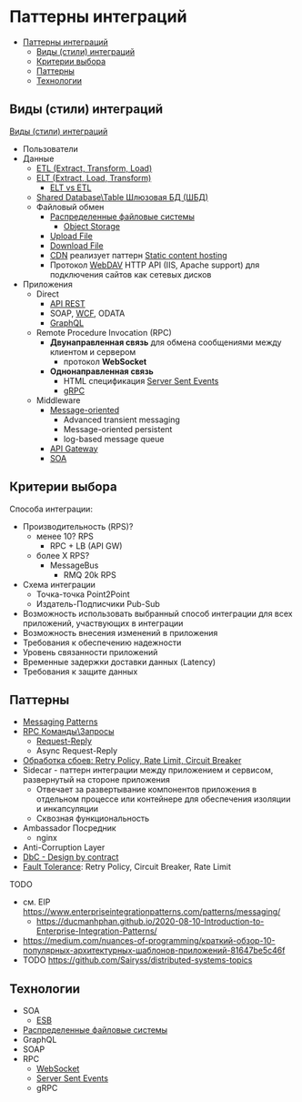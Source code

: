 # Паттерны интеграций

- [Паттерны интеграций](#паттерны-интеграций)
  - [Виды (стили) интеграций](#виды-стили-интеграций)
  - [Критерии выбора](#критерии-выбора)
  - [Паттерны](#паттерны)
  - [Технологии](#технологии)

## Виды (стили) интеграций

[Виды (стили) интеграций](https://www.enterpriseintegrationpatterns.com/patterns/messaging/IntegrationStylesIntro.html)

- Пользователи
- Данные
  - [ETL (Extract, Transform, Load)](https://python.ivan-shamaev.ru/etl-best-practices-design-data-patterns/)
  - [ELT (Extract, Load, Transform)](https://www.striim.com/blog/data-integration/)
    - [ELT vs ETL](https://coderlessons.com/tutorials/bolshie-dannye-i-analitika/teoriia-khraneniia-dannykh/5-etl-protiv-elt)
  - [Shared Database\Table Шлюзовая БД (ШБД)](pattern.shareddb.md)
  - Файловый обмен
    - [Распределенные файловые системы](../../../technology/filesystem/filesystem.md)
      - [Object Storage](../../../technology/store/object.storage.md)
    - [Upload File](pattern.uploadfile.md)
    - [Download File](../../../api/api.rest.md)
    - [CDN](../../system.class/cdn.md) реализует паттерн [Static content hosting](https://learn.microsoft.com/en-us/azure/architecture/patterns/static-content-hosting)
    - Протокол [WebDAV](https://xakep.ru/2014/09/09/webdav/) HTTP API (IIS, Apache support) для подключения сайтов как сетевых дисков
- Приложения
  - Direct
    - [API REST](../../../api/api.md)
    - SOAP, [WCF](../../../technology/protocols.integration/wcf.md), ODATA
    - [GraphQL](../../../technology/protocols.integration/graphql.md)
  - Remote Procedure Invocation (RPC)
    - __Двунаправленная связь__ для обмена сообщениями между клиентом и сервером
      - протокол __WebSocket__
    - __Однонаправленная связь__
      - HTML спецификация [Server Sent Events](../../../technology/protocols.integration/sse.md)
      - [gRPC](../../../technology/protocols.integration/grpc.md)
  - Middleware
    - [Message-oriented](pattern.messagebroker.md)
      - Advanced transient messaging
      - Message-oriented persistent
      - log-based message queue
    - [API Gateway](../deployment/api.gateway.md)
    - [SOA](../../style/soa.md)

## Критерии выбора

Способа интеграции:

- Производительность (RPS)?
  - менее 10? RPS
    - RPC + LB (API GW)
  - более Х RPS?
    - MessageBus
      - RMQ 20k RPS
- Схема интеграции
  - Точка-точка Point2Point
  - Издатель-Подписчики Pub-Sub
- Возможность использовать выбранный способ интеграции для всех приложений, участвующих в интеграции
- Возможность внесения изменений в приложения
- Требования к обеспечению надежности
- Уровень связанности приложений
- Временные задержки доставки данных (Latency)
- Требования к защите данных

## Паттерны

- [Messaging Patterns](pattern.messagebroker.md)
- [RPC Команды\Запросы](pattern.rpc.md)
  - [Request-Reply](https://www.enterpriseintegrationpatterns.com/patterns/messaging/RequestReply.html)
  - Async Request-Reply
- [Обработка сбоев: Retry Policy, Rate Limit, Circuit Breaker](../system.design/fault.tolerance/pattern.failure.md)
- Sidecar - паттерн интеграции между приложением и сервисом, развернутый на стороне приложения
  - Отвечает за развертывание компонентов приложения в отдельном процессе или контейнере для обеспечения изоляции и инкапсуляции
  - Сквозная функциональность
- Ambassador Посредник
  - nginx
- Anti-Corruption Layer
- [DbC - Design by contract](https://habr.com/ru/company/southbridge/blog/679906/)
- [Fault Tolerance](../system.design/fault.tolerance/pattern.failure.md): Retry Policy, Circuit Breaker, Rate Limit

TODO

- см. EIP <https://www.enterpriseintegrationpatterns.com/patterns/messaging/>
  - <https://ducmanhphan.github.io/2020-08-10-Introduction-to-Enterprise-Integration-Patterns/>
- <https://medium.com/nuances-of-programming/краткий-обзор-10-популярных-архитектурных-шаблонов-приложений-81647be5c46f>
- TODO <https://github.com/Sairyss/distributed-systems-topics>

## Технологии

- SOA
  - [ESB](../../../technology/middleware/esb.md)
- [Распределенные файловые системы](../../../technology/filesystem/dfs.md)
- GraphQL
- SOAP
- RPC
  - [WebSocket](../../../technology/protocols.integration/websocket.md)
  - [Server Sent Events](../../../technology/protocols.integration/sse.md)
  - gRPC
